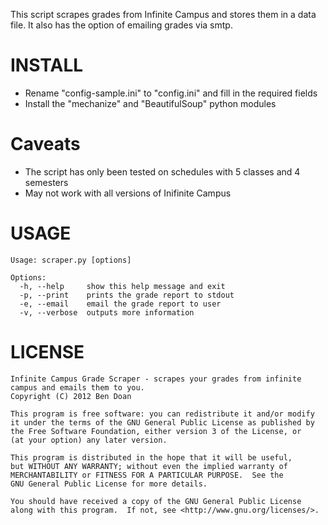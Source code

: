 This script scrapes grades from Infinite Campus and stores them in a data file.  It also has the option of emailing grades via smtp.

INSTALL
=======
* Rename "config-sample.ini" to "config.ini" and fill in the required fields
* Install the "mechanize" and "BeautifulSoup" python modules

Caveats
=======
* The script has only been tested on schedules with 5 classes and 4 semesters
* May not work with all versions of Inifinite Campus

USAGE
=====
```
Usage: scraper.py [options]

Options:
  -h, --help     show this help message and exit
  -p, --print    prints the grade report to stdout
  -e, --email    email the grade report to user
  -v, --verbose  outputs more information
```

LICENSE
=======
```
Infinite Campus Grade Scraper - scrapes your grades from infinite campus and emails them to you.
Copyright (C) 2012 Ben Doan

This program is free software: you can redistribute it and/or modify
it under the terms of the GNU General Public License as published by
the Free Software Foundation, either version 3 of the License, or
(at your option) any later version.

This program is distributed in the hope that it will be useful,
but WITHOUT ANY WARRANTY; without even the implied warranty of
MERCHANTABILITY or FITNESS FOR A PARTICULAR PURPOSE.  See the
GNU General Public License for more details.

You should have received a copy of the GNU General Public License
along with this program.  If not, see <http://www.gnu.org/licenses/>.
```
